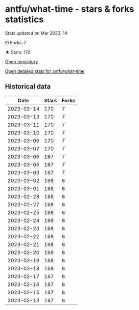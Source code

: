 # antfu/what-time - stars & forks statistics

Stats updated on Mar 2023, 14

☋ Forks: 7

★ Stars: 170

[Open repository](https://github.com/antfu/what-time)

[Open detailed stats for antfu/what-time](https://reviewgithub.com/rep/antfu/what-time)

## Historical data
| Date | Stars | Forks |
|------|-------|-------|
| 2023-03-14 | 170 | 7 | 
| 2023-03-13 | 170 | 7 | 
| 2023-03-11 | 170 | 7 | 
| 2023-03-10 | 170 | 7 | 
| 2023-03-09 | 170 | 7 | 
| 2023-03-07 | 170 | 7 | 
| 2023-03-06 | 167 | 7 | 
| 2023-03-05 | 167 | 7 | 
| 2023-03-03 | 167 | 7 | 
| 2023-03-02 | 168 | 6 | 
| 2023-03-01 | 168 | 6 | 
| 2023-02-28 | 168 | 6 | 
| 2023-02-27 | 168 | 6 | 
| 2023-02-25 | 168 | 6 | 
| 2023-02-24 | 168 | 6 | 
| 2023-02-23 | 168 | 6 | 
| 2023-02-22 | 168 | 6 | 
| 2023-02-21 | 168 | 6 | 
| 2023-02-20 | 168 | 6 | 
| 2023-02-19 | 168 | 6 | 
| 2023-02-18 | 168 | 6 | 
| 2023-02-17 | 167 | 6 | 
| 2023-02-16 | 167 | 6 | 
| 2023-02-15 | 167 | 6 | 
| 2023-02-13 | 167 | 6 | 

